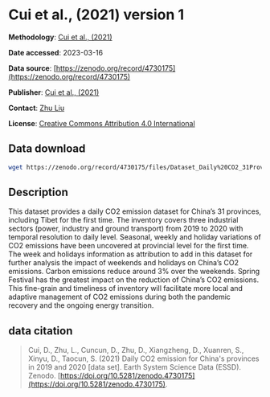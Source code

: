# Cui et al., (2021) version 1

**Methodology**: [Cui et al., (2021)](https://essd.copernicus.org/preprints/essd-2021-153/)

**Date accessed**: 2023-03-16

**Data source**: [https://zenodo.org/record/4730175](https://zenodo.org/record/4730175)

**Publisher**: [Cui et al., (2021)](https://essd.copernicus.org/preprints/essd-2021-153/)

**Contact**: [Zhu Liu](https://scholar.harvard.edu/zhu)

**License**: [Creative Commons Attribution 4.0 International](https://creativecommons.org/licenses/by/4.0/legalcode)

## Data download
```bash
wget https://zenodo.org/record/4730175/files/Dataset_Daily%20CO2_31Provincial_MonPow_MonInd_YearVeh_2019_2020_week_holiday.xlsx?download=1 -O Dataset_Daily_CO2_31Provincial_MonPow_MonInd_YearVeh_2019_2020_week_holiday.xlsx
```

## Description
This dataset provides a daily CO2 emission dataset for China’s 31 provinces, including Tibet for the first time. The inventory covers three industrial sectors (power, industry and ground transport) from 2019 to 2020 with temporal resolution to daily level. Seasonal, weekly and holiday variations of CO2 emissions have been uncovered at provincial level for the first time. The week and holidays information as attribution to add in this dataset for further analysis the impact of weekends and holidays on China’s CO2 emissions. Carbon emissions reduce around 3% over the weekends. Spring Festival has the greatest impact on the reduction of China’s CO2 emissions. This fine-grain and timeliness of inventory will facilitate more local and adaptive management of CO2 emissions during both the pandemic recovery and the ongoing energy transition.

## data citation
> Cui, D., Zhu, L., Cuncun, D., Zhu, D., Xiangzheng, D., Xuanren, S., Xinyu, D., Taocun, S. (2021)
   Daily CO2 emission for China's provinces in 2019 and 2020 [data set]. Earth System Science Data
  (ESSD). Zenodo. [https://doi.org/10.5281/zenodo.4730175](https://doi.org/10.5281/zenodo.4730175).


